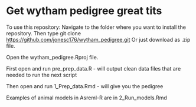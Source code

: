 # Get wytham pedigree great tits 


To use this repository:
Navigate to the folder where you want to install the repository. Then type git clone https://github.com/jonesc176/wytham_pedigree.git
Or just download as .zip file.

Open the wytham_pedigree.Rproj file. 

First open and run pre_prep_data.R - will output clean data files that are needed to run the next script

Then open and run 1_Prep_data.Rmd - will give you the pedigree

Examples of animal models in Asreml-R are in 2_Run_models.Rmd

